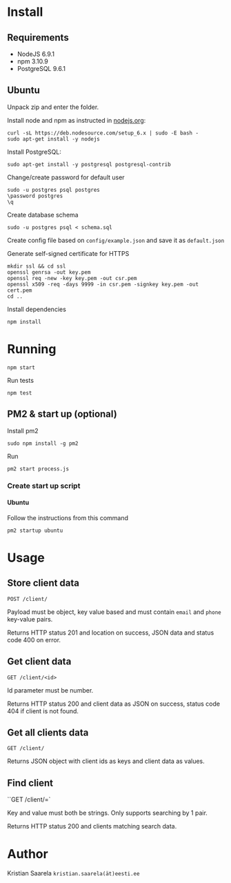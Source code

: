 # Install

## Requirements

* NodeJS 6.9.1
* npm 3.10.9
* PostgreSQL 9.6.1

## Ubuntu

Unpack zip and enter the folder.

Install node and npm as instructed in [nodejs.org](https://nodejs.org/en/download/package-manager/):

```
curl -sL https://deb.nodesource.com/setup_6.x | sudo -E bash -
sudo apt-get install -y nodejs
```

Install PostgreSQL:

```
sudo apt-get install -y postgresql postgresql-contrib
```

Change/create password for default user

```
sudo -u postgres psql postgres
\password postgres
\q
```

Create database schema

```
sudo -u postgres psql < schema.sql
```

Create config file based on `config/example.json` and save it as `default.json`

Generate self-signed certificate for HTTPS

```
mkdir ssl && cd ssl
openssl genrsa -out key.pem
openssl req -new -key key.pem -out csr.pem
openssl x509 -req -days 9999 -in csr.pem -signkey key.pem -out cert.pem
cd ..
```

Install dependencies

```
npm install
```

# Running

```
npm start
```

Run tests

```
npm test
```

## PM2 & start up (optional)

Install pm2

```
sudo npm install -g pm2
```

Run

```
pm2 start process.js
```

### Create start up script

#### Ubuntu

Follow the instructions from this command

```
pm2 startup ubuntu
```

# Usage

## Store client data

`POST /client/`

Payload must be object, key value based and must contain `email` and `phone` key-value pairs.

Returns HTTP status 201 and location on success, JSON data and status code 400 on error.

## Get client data

`GET /client/<id>`

Id parameter must be number.

Returns HTTP status 200 and client data as JSON on success, status code 404 if client is not found.

## Get all clients data

`GET /client/`

Returns JSON object with client ids as keys and client data as values.

## Find client

``GET /client/<key>=<value>`

Key and value must both be strings. Only supports searching by 1 pair.

Returns HTTP status 200 and clients matching search data.

# Author

Kristian Saarela `kristian.saarela(ät)eesti.ee`
